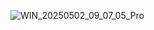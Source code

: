 ![WIN_20250502_09_07_05_Pro](https://github.com/user-attachments/assets/49d99612-287b-4937-b657-3ea39f15816b)

